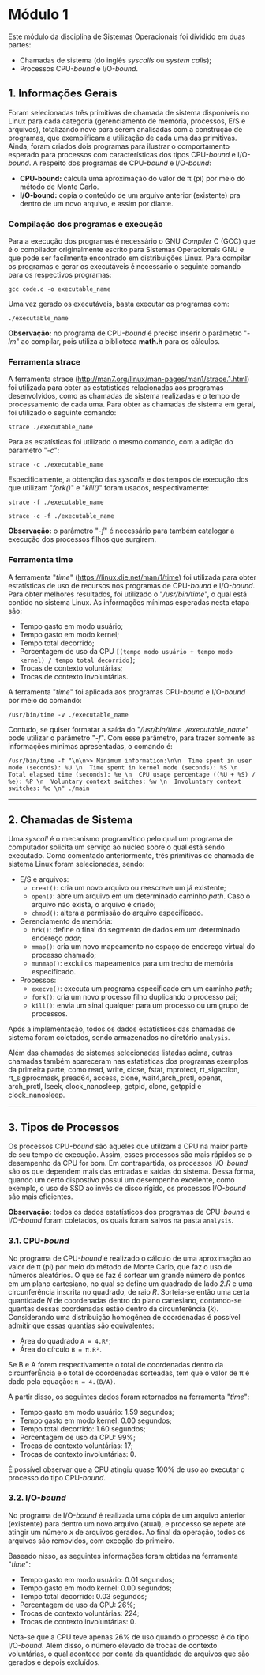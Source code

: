 # Módulo 1

Este módulo da disciplina de Sistemas Operacionais foi dividido em duas partes:
- Chamadas de sistema (do inglês *syscalls* ou *system calls*);
- Processos CPU-*bound* e I/O-*bound*.

## 1. Informações Gerais

Foram selecionadas três primitivas de chamada de sistema disponíveis no Linux para cada categoria (gerenciamento de memória, processos, E/S e arquivos), totalizando nove para serem analisadas com a construção de programas, que exemplificam a utilização de cada uma das primitivas.
Ainda, foram criados dois programas para ilustrar o comportamento esperado para processos com características dos tipos CPU-*bound* e I/O-*bound*. A respeito dos programas de CPU-*bound* e I/O-*bound*:

- **CPU-bound:** calcula uma aproximação do valor de π (pi) por meio do método de Monte Carlo.
- **I/O-bound:** copia o conteúdo de um arquivo anterior (existente) pra dentro de um novo arquivo, e assim por diante.


### Compilação dos programas e execução

Para a execução dos programas é necessário o GNU *Compiler* C (GCC) que é o compilador originalmente escrito para Sistemas Operacionais GNU e que pode ser facilmente encontrado em distribuições Linux. 
Para compilar os programas e gerar os executáveis é necessário o seguinte comando para os respectivos programas:
```
gcc code.c -o executable_name
```
Uma vez gerado os executáveis, basta executar os programas com:
```
./executable_name
```

**Observação:** no programa de CPU-*bound* é preciso inserir o parâmetro "_-lm_" ao compilar, pois utiliza a biblioteca **math.h** para os cálculos.


### Ferramenta strace

A ferramenta strace (http://man7.org/linux/man-pages/man1/strace.1.html) foi utilizada para obter as estatísticas relacionadas aos programas desenvolvidos, como as chamadas de sistema realizadas e o tempo de processamento de cada uma. Para obter as chamadas de sistema em geral, foi utilizado o seguinte comando:
```
strace ./executable_name
```
Para as estatísticas foi utilizado o mesmo comando, com a adição do parâmetro "_-c_":

```
strace -c ./executable_name
```

Especificamente, a obtenção das *syscalls* e dos tempos de execução dos que utilizam "_fork()_" e "_kill()_" foram usados, respectivamente:

```
strace -f ./executable_name
```
```
strace -c -f ./executable_name
```

**Observação:** o parâmetro "_-f_" é necessário para também catalogar a execução dos processos filhos que surgirem.


### Ferramenta time

A ferramenta "_time_" (https://linux.die.net/man/1/time) foi utilizada para obter estatísticas de uso de recursos nos programas de CPU-*bound* e I/O-*bound*.
Para obter melhores resultados, foi utilizado o "_/usr/bin/time_", o qual está contido no sistema Linux. As informações mínimas esperadas nesta etapa são:

 - Tempo gasto em modo usuário;
 - Tempo gasto em modo kernel;
 - Tempo total decorrido;
 - Porcentagem de uso da CPU ```[(tempo modo usuário + tempo modo kernel) / tempo total decorrido]```; 
 - Trocas de contexto voluntárias;
 - Trocas de contexto involuntárias.

A ferramenta "_time_" foi aplicada aos programas CPU-*bound* e I/O-*bound* por meio do comando:
```
/usr/bin/time -v ./executable_name
```
Contudo, se quiser formatar a saída do "_/usr/bin/time ./executable_name_" pode utilizar o parâmetro "_-f_".
Com esse parâmetro, para trazer somente as informações mínimas apresentadas, o comando é:
```
/usr/bin/time -f "\n\n>> Minimum information:\n\n  Time spent in user mode (seconds): %U \n  Time spent in kernel mode (seconds): %S \n  Total elapsed time (seconds): %e \n  CPU usage percentage ((%U + %S) / %e): %P \n  Voluntary context switches: %w \n  Involuntary context switches: %c \n" ./main
```

-----


## 2. Chamadas de Sistema

Uma *syscall* é o mecanismo programático pelo qual um programa de computador solicita um serviço ao núcleo sobre o qual está sendo executado. Como comentado anteriormente, três primitivas de chamada de sistema Linux foram selecionadas, sendo:

- E/S e arquivos: 
    - ```creat()```: cria um novo arquivo ou reescreve um já existente; 
    - ```open()```: abre um arquivo em um determinado caminho _path_. Caso o arquivo não exista, o arquivo é criado;
    - ```chmod()```: altera a permissão do arquivo especificado.
- Gerenciamento de memória:
    - ```brk()```: define o final do segmento de dados em um determinado endereço _addr_;
    - ```mmap()```: cria um novo mapeamento no espaço de endereço virtual do processo chamado;
    - ```munmap()```: exclui os mapeamentos para um trecho de memória especificado.
- Processos:
    - ```execve()```: executa um programa especificado em um caminho _path_;
    - ```fork()```: cria um novo processo filho duplicando o processo pai;
    - ```kill()```: envia um sinal qualquer para um processo ou um grupo de processos.

Após a implementação, todos os dados estatísticos das chamadas de sistema foram coletados, sendo armazenados no diretório ```analysis```.

Além das chamadas de sistemas selecionadas listadas acima, outras chamadas também apareceram nas estatísticas dos programas exemplos da primeira parte, como read, write, close, fstat, mprotect, rt_sigaction, rt_sigprocmask, pread64, access, clone, wait4,arch_prctl, openat, arch_prctl, lseek, clock_nanosleep, getpid, clone, getppid e clock_nanosleep.

-----


## 3. Tipos de Processos

Os processos CPU-*bound* são aqueles que utilizam a CPU na maior parte de seu tempo de execução. Assim, esses processos são mais rápidos se o desempenho da CPU for bom. Em contrapartida, os processos I/O-*bound* são os que dependem mais das entradas e saídas do sistema. Dessa forma, quando um certo dispostivo possui um desempenho excelente, como exemplo, o uso de SSD ao invés de disco rígido, os processos I/O-*bound* são mais eficientes.  

**Observação:** todos os dados estatísticos dos programas de CPU-*bound* e I/O-*bound* foram coletados, os quais foram salvos na pasta ```analysis```.

### 3.1. CPU-*bound*

No programa de CPU-*bound* é realizado o cálculo de uma aproximação ao valor de π (pi) por meio do método de Monte Carlo, que faz o uso de números aleatórios. O que se faz é sortear um grande número de pontos em um plano cartesiano, no qual se define um quadrado de lado _2.R_ e uma circunferência inscrita no quadrado, de raio _R_. Sorteia-se então uma certa quantidade _N_ de coordenadas dentro do plano cartesiano, contando-se quantas dessas coordenadas estão dentro da circunferência (_k_). Considerando uma distribuição homogênea de coordenadas é possível admitir que essas quantias são equivalentes:

- Área do quadrado ```A = 4.R²```;
- Área do círculo ```B = π.R²```.

Se B e A forem respectivamente o total de coordenadas dentro da circunferÊncia e o total de coordenadas sorteadas, tem que o valor de π é dado pela equação: ```π = 4.(B/A)```.

A partir disso, os seguintes dados foram retornados na ferramenta "_time_":

 - Tempo gasto em modo usuário: 1.59 segundos;
 - Tempo gasto em modo kernel: 0.00 segundos;
 - Tempo total decorrido: 1.60 segundos;
 - Porcentagem de uso da CPU: 99%; 
 - Trocas de contexto voluntárias: 17;
 - Trocas de contexto involuntárias: 0.

É possível observar que a CPU atingiu quase 100% de uso ao executar o processo do tipo CPU-*bound*.

### 3.2. I/O-*bound*

No programa de I/O-*bound* é realizada uma cópia de um arquivo anterior (existente) para dentro um novo arquivo (atual), e processo se repete até atingir um número _x_ de arquivos gerados. Ao final da operação, todos os arquivos são removidos, com exceção do primeiro.

Baseado nisso, as seguintes informações foram obtidas na ferramenta "_time_":

 - Tempo gasto em modo usuário: 0.01 segundos;
 - Tempo gasto em modo kernel: 0.00 segundos;
 - Tempo total decorrido: 0.03 segundos;
 - Porcentagem de uso da CPU: 26%; 
 - Trocas de contexto voluntárias: 224;
 - Trocas de contexto involuntárias: 0.

Nota-se que a CPU teve apenas 26% de uso quando o processo é do tipo I/O-*bound*. Além disso, o número elevado de trocas de contexto voluntárias, o qual acontece por conta da quantidade de arquivos que são gerados e depois excluídos.
